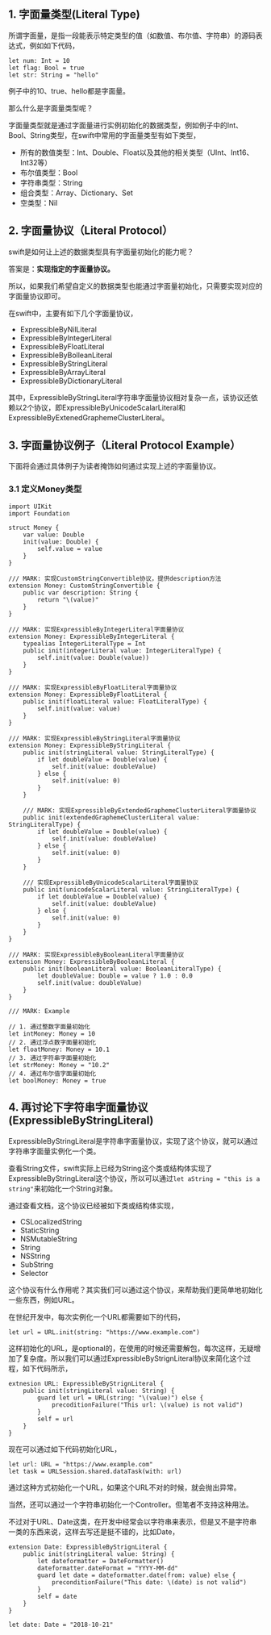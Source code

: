 ## 1. 字面量类型(Literal Type)

所谓字面量，是指一段能表示特定类型的值（如数值、布尔值、字符串）的源码表达式，例如如下代码，

```
let num: Int = 10
let flag: Bool = true
let str: String = "hello"
```

例子中的10、true、hello都是字面量。

那么什么是字面量类型呢？

字面量类型就是通过字面量进行实例初始化的数据类型，例如例子中的Int、Bool、String类型，在swift中常用的字面量类型有如下类型，

- 所有的数值类型：Int、Double、Float以及其他的相关类型（UInt、Int16、Int32等）
- 布尔值类型：Bool
- 字符串类型：String
- 组合类型：Array、Dictionary、Set
- 空类型：Nil

## 2. 字面量协议（Literal Protocol）
swift是如何让上述的数据类型具有字面量初始化的能力呢？

答案是：**实现指定的字面量协议。**

所以，如果我们希望自定义的数据类型也能通过字面量初始化，只需要实现对应的字面量协议即可。

在swift中，主要有如下几个字面量协议，

- ExpressibleByNilLiteral
- ExpressibleByIntegerLiteral
- ExpressibleByFloatLiteral
- ExpressibleByBolleanLiteral
- ExpressibleByStringLiteral
- ExpressibleByArrayLiteral
- ExpressibleByDictionaryLiteral

其中，ExpressibleByStringLiteral字符串字面量协议相对复杂一点，该协议还依赖以2个协议，即ExpressibleByUnicodeScalarLiteral和ExpressibleByExtenedGraphemeClusterLiteral。

## 3. 字面量协议例子（Literal Protocol Example）

下面将会通过具体例子为读者掩饰如何通过实现上述的字面量协议。

### 3.1 定义Money类型

```
import UIKit
import Foundation

struct Money {
	var value: Double
	init(value: Double) {
		self.value = value
	}
}

/// MARK: 实现CustomStringConvertible协议，提供description方法
extension Money: CustomStringConvertible {
	public var description: String {
		return "\(value)"
	}
}

/// MARK: 实现ExpressibleByIntegerLiteral字面量协议
extension Money: ExpressibleByIntegerLiteral {
	typealias IntegerLiteralType = Int
	public init(integerLiteral value: IntegerLiteralType) {
		self.init(value: Double(value))
	}
}

/// MARK: 实现ExpressibleByFloatLiteral字面量协议
extension Money: ExpressibleByFloatLiteral {
	public init(floatLiteral value: FloatLiteralType) {
		self.init(value: value)
	}
}

/// MARK: 实现ExpressibleByStringLiteral字面量协议
extension Money: ExpressibleByStringLiteral {
	public init(stringLiteral value: StringLiteralType) {
		if let doubleValue = Double(value) {
			self.init(value: doubleValue)
		} else {
			self.init(value: 0)
		}
	}
	
	/// MARK: 实现ExpressibleByExtendedGraphemeClusterLiteral字面量协议
	public init(extendedGraphemeClusterLiteral value: StringLiteralType) {
		if let doubleValue = Double(value) {
			self.init(value: doubleValue)
		} else {
			self.init(value: 0)
		}
	}
	
	/// 实现ExpressibleByUnicodeScalarLiteral字面量协议
	public init(unicodeScalarLiteral value: StringLiteralType) {
		if let doubleValue = Double(value) {
			self.init(value: doubleValue)
		} else {
			self.init(value: 0)
		}
	}
}

/// MARK: 实现ExpressibleByBooleanLiteral字面量协议
extension Money: ExpressibleByBooleanLiteral {
	public init(booleanLiteral value: BooleanLiteralType) {
		let doubleValue: Double = value ? 1.0 : 0.0
		self.init(value: doubleValue)
	}
}

/// MARK: Example

// 1. 通过整数字面量初始化
let intMoney: Money = 10
// 2. 通过浮点数字面量初始化
let floatMoney: Money = 10.1
// 3. 通过字符串字面量初始化
let strMoney: Money = "10.2"
// 4. 通过布尔值字面量初始化
let boolMoney: Money = true
```

## 4. 再讨论下字符串字面量协议(ExpressibleByStringLiteral)

ExpressibleByStringLiteral是字符串字面量协议，实现了这个协议，就可以通过字符串字面量实例化一个类。

查看String文件，swift实际上已经为String这个类或结构体实现了ExpressibleByStringLiteral这个协议，所以可以通过`let aString = "this is a string"`来初始化一个String对象。

通过查看文档，这个协议已经被如下类或结构体实现，

- CSLocalizedString
- StaticString
- NSMutableString
- String
- NSString
- SubString
- Selector

这个协议有什么作用呢？其实我们可以通过这个协议，来帮助我们更简单地初始化一些东西，例如URL。

在世纪开发中，每次实例化一个URL都需要如下的代码，

`let url = URL.init(string: "https://www.example.com")`

这样初始化的URL，是optional的，在使用的时候还需要解包，每次这样，无疑增加了复杂度。所以我们可以通过ExpressibleByStrignLiteral协议来简化这个过程，如下代码所示，

```
extnesion URL: ExpressibleByStrignLiteral {
	public init(stringLiteral value: String) {
		guard let url = URL(string: "\(value)") else {
			precoditionFailure("This url: \(value) is not valid")
		}
		self = url
	}
}
```

现在可以通过如下代码初始化URL，

```
let url: URL = "https://www.example.com"
let task = URLSession.shared.dataTask(with: url)
```

通过这种方式初始化一个URL，如果这个URL不对的时候，就会抛出异常。

当然，还可以通过一个字符串初始化一个Controller。但笔者不支持这种用法。

不过对于URL、Date这类，在开发中经常会以字符串来表示，但是又不是字符串一类的东西来说，这样去写还是挺不错的，比如Date，

```
extension Date: ExpressibleByStrignLiteral {
	public init(stringLiteral value: String) {
		let dateformatter = DateFormatter()
		dateformatter.dateFormat = "YYYY-MM-dd"
		guard let date = dateformatter.date(from: value) else {
			preconditionFailure("This date: \(date) is not valid")
		}
		self = date
	}
}

let date: Date = "2018-10-21"
```